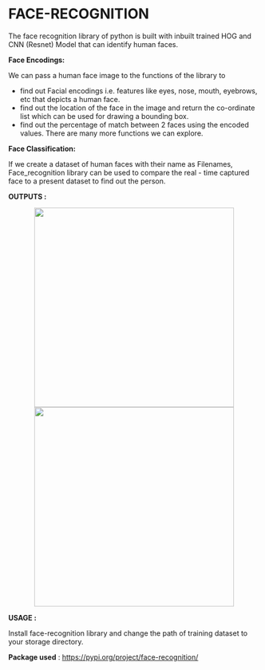 # FACE-RECOGNITION

The face recognition library of python is built with inbuilt trained HOG and CNN (Resnet) Model that can identify human faces.

**Face Encodings:**
        
We can pass a human face image to the functions of the  library to
   * find out Facial encodings i.e. features like eyes, nose, mouth, eyebrows, etc that depicts a human face.
   * find out the location of the face in the image and return the co-ordinate list which can be used for drawing a bounding box.
   * find out the percentage of match between 2 faces using the encoded values.
There are many more functions we can explore.


**Face Classification:**

If we create a dataset of human faces with their name as Filenames, Face_recognition library can be used to compare the real - time captured face to a present dataset to find out the person.

**OUTPUTS :**
<p align = "center">
<img src = "https://user-images.githubusercontent.com/72727518/118289200-b82d6480-b4f2-11eb-953d-5b8caa5f5567.png" width = "400" height = "400">
<img src = "https://user-images.githubusercontent.com/72727518/118289241-c2e7f980-b4f2-11eb-91dd-72ae6fd87bad.png" width = "400" height = "400">
</p>

**USAGE :**

Install face-recognition library and change the path of training dataset to your storage directory.

**Package used** : https://pypi.org/project/face-recognition/
